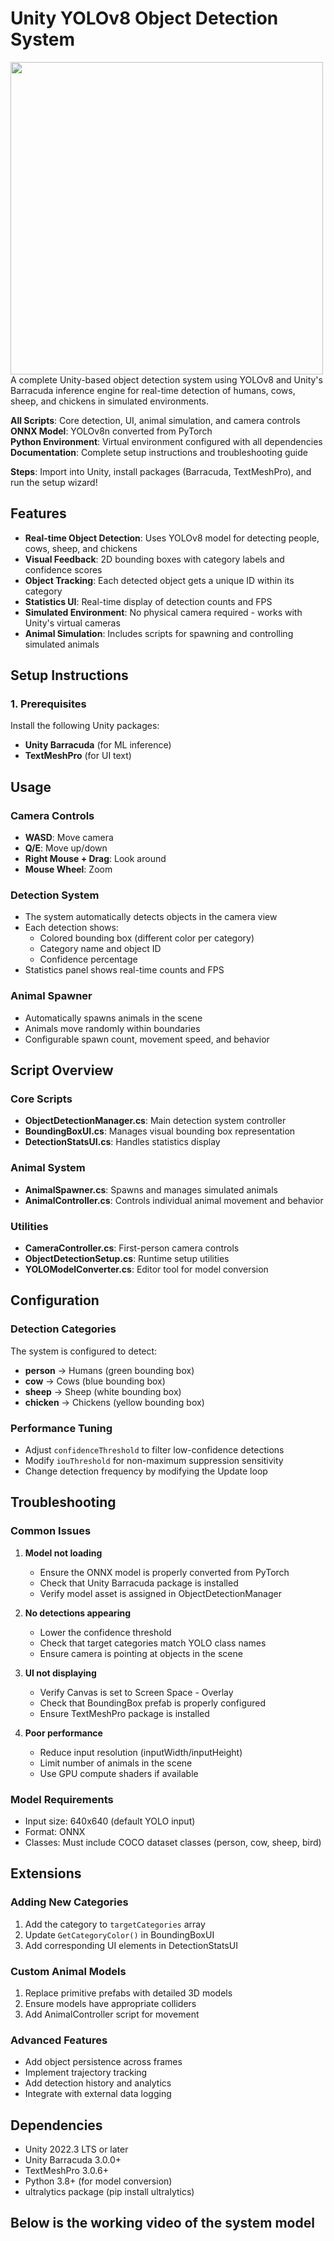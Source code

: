 # Unity YOLOv8 Object Detection System
<img src="https://raw.githubusercontent.com/ak22137/Animal-Detection-and-Counter/main/Gif.gif" width="500"/>
A complete Unity-based object detection system using YOLOv8 and Unity's Barracuda inference engine for real-time detection of humans, cows, sheep, and chickens in simulated environments.



 **All Scripts**: Core detection, UI, animal simulation, and camera controls  
 **ONNX Model**: YOLOv8n converted from PyTorch  
 **Python Environment**: Virtual environment configured with all dependencies  
 **Documentation**: Complete setup instructions and troubleshooting guide  

**Steps**: Import into Unity, install packages (Barracuda, TextMeshPro), and run the setup wizard!

## Features

- **Real-time Object Detection**: Uses YOLOv8 model for detecting people, cows, sheep, and chickens
- **Visual Feedback**: 2D bounding boxes with category labels and confidence scores
- **Object Tracking**: Each detected object gets a unique ID within its category
- **Statistics UI**: Real-time display of detection counts and FPS
- **Simulated Environment**: No physical camera required - works with Unity's virtual cameras
- **Animal Simulation**: Includes scripts for spawning and controlling simulated animals

## Setup Instructions

### 1. Prerequisites

Install the following Unity packages:
- **Unity Barracuda** (for ML inference)
- **TextMeshPro** (for UI text)


## Usage

### Camera Controls
- **WASD**: Move camera
- **Q/E**: Move up/down
- **Right Mouse + Drag**: Look around
- **Mouse Wheel**: Zoom

### Detection System
- The system automatically detects objects in the camera view
- Each detection shows:
  - Colored bounding box (different color per category)
  - Category name and object ID
  - Confidence percentage
- Statistics panel shows real-time counts and FPS

### Animal Spawner
- Automatically spawns animals in the scene
- Animals move randomly within boundaries
- Configurable spawn count, movement speed, and behavior

## Script Overview

### Core Scripts
- **ObjectDetectionManager.cs**: Main detection system controller
- **BoundingBoxUI.cs**: Manages visual bounding box representation
- **DetectionStatsUI.cs**: Handles statistics display

### Animal System
- **AnimalSpawner.cs**: Spawns and manages simulated animals
- **AnimalController.cs**: Controls individual animal movement and behavior

### Utilities
- **CameraController.cs**: First-person camera controls
- **ObjectDetectionSetup.cs**: Runtime setup utilities
- **YOLOModelConverter.cs**: Editor tool for model conversion

## Configuration

### Detection Categories
The system is configured to detect:
- **person** → Humans (green bounding box)
- **cow** → Cows (blue bounding box)
- **sheep** → Sheep (white bounding box)
- **chicken** → Chickens (yellow bounding box)


### Performance Tuning
- Adjust `confidenceThreshold` to filter low-confidence detections
- Modify `iouThreshold` for non-maximum suppression sensitivity
- Change detection frequency by modifying the Update loop

## Troubleshooting

### Common Issues

1. **Model not loading**
   - Ensure the ONNX model is properly converted from PyTorch
   - Check that Unity Barracuda package is installed
   - Verify model asset is assigned in ObjectDetectionManager

2. **No detections appearing**
   - Lower the confidence threshold
   - Check that target categories match YOLO class names
   - Ensure camera is pointing at objects in the scene

3. **UI not displaying**
   - Verify Canvas is set to Screen Space - Overlay
   - Check that BoundingBox prefab is properly configured
   - Ensure TextMeshPro package is installed

4. **Poor performance**
   - Reduce input resolution (inputWidth/inputHeight)
   - Limit number of animals in the scene
   - Use GPU compute shaders if available

### Model Requirements
- Input size: 640x640 (default YOLO input)
- Format: ONNX
- Classes: Must include COCO dataset classes (person, cow, sheep, bird)

## Extensions

### Adding New Categories
1. Add the category to `targetCategories` array
2. Update `GetCategoryColor()` in BoundingBoxUI
3. Add corresponding UI elements in DetectionStatsUI

### Custom Animal Models
1. Replace primitive prefabs with detailed 3D models
2. Ensure models have appropriate colliders
3. Add AnimalController script for movement

### Advanced Features
- Add object persistence across frames
- Implement trajectory tracking
- Add detection history and analytics
- Integrate with external data logging

## Dependencies

- Unity 2022.3 LTS or later
- Unity Barracuda 3.0.0+
- TextMeshPro 3.0.6+
- Python 3.8+ (for model conversion)
- ultralytics package (pip install ultralytics)

## Below is the working video of the system model

